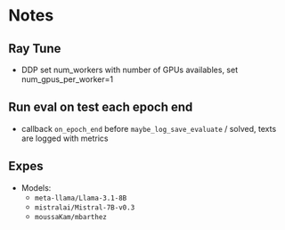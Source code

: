 # Notes

## Ray Tune
- DDP set num_workers with number of GPUs availables, set num_gpus_per_worker=1

## Run eval on test each epoch end

- callback `on_epoch_end` before `maybe_log_save_evaluate` / solved, texts are logged with metrics


## Expes

- Models:
    - `meta-llama/Llama-3.1-8B`
    - `mistralai/Mistral-7B-v0.3`
    - `moussaKam/mbarthez`
